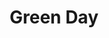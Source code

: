 ---
title: "Green Day"
summary: "Green Day is a pop punk/alternative rock band from East Bay, California that formed in 1987. They were originally called Sweet Children, but changed their name before their first release. Current lineup lead vocals, guitars : bass guitar, backing vocals : Mike Dirnt drums, percussion : Tré Cool Former member: Drums: alias until 1990."
image: "green-day.jpg"
---